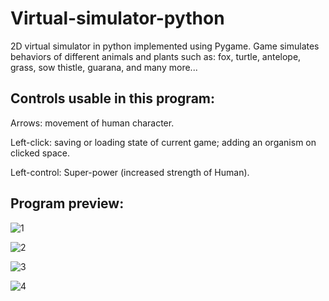 # Virtual-simulator-python
2D virtual simulator in python implemented using Pygame. Game simulates behaviors of different animals and plants such as: fox, turtle, antelope, grass, sow thistle, guarana, and many more...


## Controls usable in this program:
Arrows: movement of human character. 

Left-click: saving or loading state of current game; adding an organism on clicked space.

Left-control: Super-power (increased strength of Human).



## Program preview:

![1](https://user-images.githubusercontent.com/106883711/231236170-0d397f1b-dc39-4146-982a-224a555f0c4e.png)

![2](https://user-images.githubusercontent.com/106883711/231236173-c8c63159-ba99-4721-9a7f-57b5eb76dec5.png)

![3](https://user-images.githubusercontent.com/106883711/231236162-24f105b1-10a1-48ac-b4c2-dd9e666d17ac.png)

![4](https://user-images.githubusercontent.com/106883711/231236168-6d8abd62-0f46-4b16-99a2-e5945c5c8cec.png)
